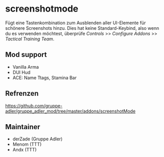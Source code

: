 # screenshotmode

Fügt eine Tastenkombination zum Ausblenden aller UI-Elemente für schönere Screenshots hinzu. Dies hat keine Standard-Keybind, also wenn du es verwenden möchtest, überprüfe *Controls* >> *Configure Addons* >> *Tactical Training Team*.

## Mod support

* Vanilla Arma
* DUI Hud
* ACE: Name Ttags, Stamina Bar

## Refrenzen

<https://github.com/gruppe-adler/gruppe_adler_mod/tree/master/addons/screenshotMode>

## Maintainer

* derZade (Gruppe Adler)
* Menom (TTT)
* Andx (TTT)
